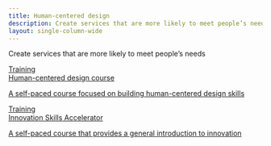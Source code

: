 ```yaml
---
title: Human-centered design
description: Create services that are more likely to meet people’s needs
layout: single-column-wide
---
```

<div class="cagov-hero-body-content">
<p>Create services that are more likely to meet people’s needs</p>

<div class="content-grid-wrapper">
    <a class="tile-link" href="/human-centered-design/course/">
    <div class="content-tile">
        <div class="content-tile-header header-ribbon"><span class="title-card-header-label">Training</span></div>
        <div class="content-tile-title">Human-centered design course</div>
        <p>A self-paced course focused on building human-centered design skills
        </p>
    </div></a>
    <a class="tile-link" href="/human-centered-design/innovation-skills-accelerator/">
    <div class="content-tile">
        <div class="content-tile-header header-ribbon"><span class="title-card-header-label">Training</span></div>
        <div class="content-tile-title">Innovation Skills Accelerator</div>
        <p>A self-paced course that provides a general introduction to innovation
        </p>
    </div></a>
</div>
</div>